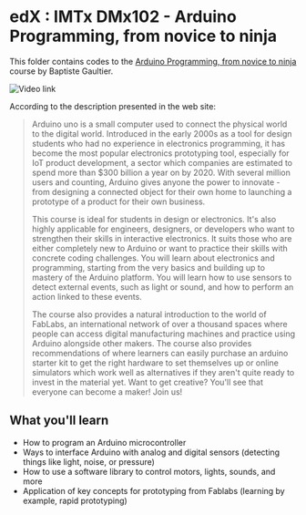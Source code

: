 # edX : IMTx DMx102 - Arduino Programming, from novice to ninja

This folder contains codes to the [Arduino Programming, from novice to ninja](https://www.edx.org/course/programming-an-object-with-arduino) course by Baptiste Gaultier. 

![Video link](https://prod-discovery.edx-cdn.org/media/course/image/e391b4dd-ed7e-4aff-b349-7018280ec0f7-08912c1b5a3a.small.jpg)

According to the description presented in the web site:

> Arduino uno is a small computer used to connect the physical world to the digital world. Introduced in the early 2000s as a tool for design students who had no experience in electronics programming, it has become the most popular electronics prototyping tool, especially for IoT product development, a sector which companies are estimated to spend more than $300 billion a year on by 2020. With several million users and counting, Arduino gives anyone the power to innovate - from designing a connected object for their own home to launching a prototype of a product for their own business.
> 
> This course is ideal for students in design or electronics. It's also highly applicable for engineers, designers, or developers who want to strengthen their skills in interactive electronics. It suits those who are either completely new to Arduino or want to practice their skills with concrete coding challenges. You will learn about electronics and programming, starting from the very basics and building up to mastery of the Arduino platform. You will learn how to use sensors to detect external events, such as light or sound, and how to perform an action linked to these events.
> 
> The course also provides a natural introduction to the world of FabLabs, an international network of over a thousand spaces where people can access digital manufacturing machines and practice using Arduino alongside other makers. The course also provides recommendations of where learners can easily purchase an arduino starter kit to get the right hardware to set themselves up or online simulators which work well as alternatives if they aren't quite ready to invest in the material yet. Want to get creative? You'll see that everyone can become a maker! Join us!


## What you'll learn
- How to program an Arduino microcontroller
- Ways to interface Arduino with analog and digital sensors (detecting things like light, noise, or pressure)
- How to use a software library to control motors, lights, sounds, and more
- Application of key concepts for prototyping from Fablabs (learning by example, rapid prototyping)

